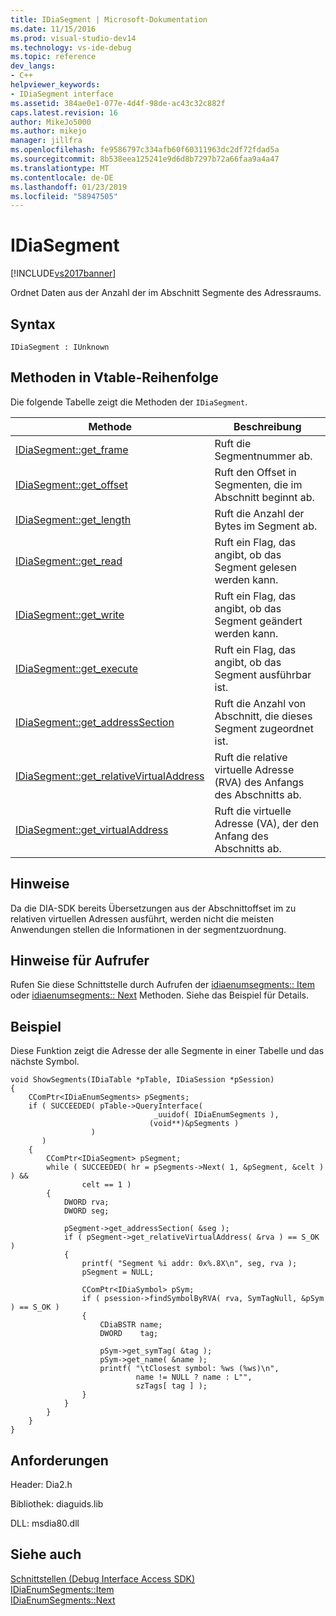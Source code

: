 ```yaml
---
title: IDiaSegment | Microsoft-Dokumentation
ms.date: 11/15/2016
ms.prod: visual-studio-dev14
ms.technology: vs-ide-debug
ms.topic: reference
dev_langs:
- C++
helpviewer_keywords:
- IDiaSegment interface
ms.assetid: 384ae0e1-077e-4d4f-98de-ac43c32c882f
caps.latest.revision: 16
author: MikeJo5000
ms.author: mikejo
manager: jillfra
ms.openlocfilehash: fe9586797c334afb60f60311963dc2df72fdad5a
ms.sourcegitcommit: 8b538eea125241e9d6d8b7297b72a66faa9a4a47
ms.translationtype: MT
ms.contentlocale: de-DE
ms.lasthandoff: 01/23/2019
ms.locfileid: "58947505"
---
```

# <a name="idiasegment"></a>IDiaSegment
[!INCLUDE[vs2017banner](../../includes/vs2017banner.md)]

Ordnet Daten aus der Anzahl der im Abschnitt Segmente des Adressraums.  
  
## <a name="syntax"></a>Syntax  
  
```  
IDiaSegment : IUnknown  
```  
  
## <a name="methods-in-vtable-order"></a>Methoden in Vtable-Reihenfolge  
 Die folgende Tabelle zeigt die Methoden der `IDiaSegment`.  
  
|Methode|Beschreibung|  
|------------|-----------------|  
|[IDiaSegment::get_frame](../../debugger/debug-interface-access/idiasegment-get-frame.md)|Ruft die Segmentnummer ab.|  
|[IDiaSegment::get_offset](../../debugger/debug-interface-access/idiasegment-get-offset.md)|Ruft den Offset in Segmenten, die im Abschnitt beginnt ab.|  
|[IDiaSegment::get_length](../../debugger/debug-interface-access/idiasegment-get-length.md)|Ruft die Anzahl der Bytes im Segment ab.|  
|[IDiaSegment::get_read](../../debugger/debug-interface-access/idiasegment-get-read.md)|Ruft ein Flag, das angibt, ob das Segment gelesen werden kann.|  
|[IDiaSegment::get_write](../../debugger/debug-interface-access/idiasegment-get-write.md)|Ruft ein Flag, das angibt, ob das Segment geändert werden kann.|  
|[IDiaSegment::get_execute](../../debugger/debug-interface-access/idiasegment-get-execute.md)|Ruft ein Flag, das angibt, ob das Segment ausführbar ist.|  
|[IDiaSegment::get_addressSection](../../debugger/debug-interface-access/idiasegment-get-addresssection.md)|Ruft die Anzahl von Abschnitt, die dieses Segment zugeordnet ist.|  
|[IDiaSegment::get_relativeVirtualAddress](../../debugger/debug-interface-access/idiasegment-get-relativevirtualaddress.md)|Ruft die relative virtuelle Adresse (RVA) des Anfangs des Abschnitts ab.|  
|[IDiaSegment::get_virtualAddress](../../debugger/debug-interface-access/idiasegment-get-virtualaddress.md)|Ruft die virtuelle Adresse (VA), der den Anfang des Abschnitts ab.|  
  
## <a name="remarks"></a>Hinweise  
 Da die DIA-SDK bereits Übersetzungen aus der Abschnittoffset im zu relativen virtuellen Adressen ausführt, werden nicht die meisten Anwendungen stellen die Informationen in der segmentzuordnung.  
  
## <a name="notes-for-callers"></a>Hinweise für Aufrufer  
 Rufen Sie diese Schnittstelle durch Aufrufen der [idiaenumsegments:: Item](../../debugger/debug-interface-access/idiaenumsegments-item.md) oder [idiaenumsegments:: Next](../../debugger/debug-interface-access/idiaenumsegments-next.md) Methoden. Siehe das Beispiel für Details.  
  
## <a name="example"></a>Beispiel  
 Diese Funktion zeigt die Adresse der alle Segmente in einer Tabelle und das nächste Symbol.  
  
```cpp#  
void ShowSegments(IDiaTable *pTable, IDiaSession *pSession)  
{  
    CComPtr<IDiaEnumSegments> pSegments;  
    if ( SUCCEEDED( pTable->QueryInterface(  
                                _uuidof( IDiaEnumSegments ),  
                               (void**)&pSegments )  
                  )  
       )  
    {  
        CComPtr<IDiaSegment> pSegment;  
        while ( SUCCEEDED( hr = pSegments->Next( 1, &pSegment, &celt ) ) &&  
                celt == 1 )  
        {  
            DWORD rva;  
            DWORD seg;  
  
            pSegment->get_addressSection( &seg );  
            if ( pSegment->get_relativeVirtualAddress( &rva ) == S_OK )  
            {  
                printf( "Segment %i addr: 0x%.8X\n", seg, rva );  
                pSegment = NULL;  
  
                CComPtr<IDiaSymbol> pSym;  
                if ( psession->findSymbolByRVA( rva, SymTagNull, &pSym ) == S_OK )  
                {  
                    CDiaBSTR name;  
                    DWORD    tag;  
  
                    pSym->get_symTag( &tag );  
                    pSym->get_name( &name );  
                    printf( "\tClosest symbol: %ws (%ws)\n",  
                            name != NULL ? name : L"",  
                            szTags[ tag ] );  
                }  
            }  
        }  
    }  
}  
```  
  
## <a name="requirements"></a>Anforderungen  
 Header: Dia2.h  
  
 Bibliothek: diaguids.lib  
  
 DLL: msdia80.dll  
  
## <a name="see-also"></a>Siehe auch  
 [Schnittstellen (Debug Interface Access SDK)](../../debugger/debug-interface-access/interfaces-debug-interface-access-sdk.md)   
 [IDiaEnumSegments::Item](../../debugger/debug-interface-access/idiaenumsegments-item.md)   
 [IDiaEnumSegments::Next](../../debugger/debug-interface-access/idiaenumsegments-next.md)
